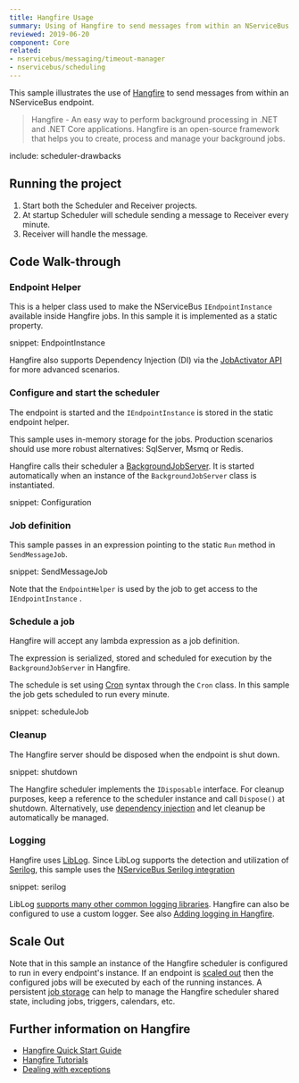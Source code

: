 ```yaml
---
title: Hangfire Usage
summary: Using of Hangfire to send messages from within an NServiceBus endpoint.
reviewed: 2019-06-20
component: Core
related:
- nservicebus/messaging/timeout-manager
- nservicebus/scheduling
---
```


This sample illustrates the use of [Hangfire](https://www.hangfire.io/) to send messages from within an NServiceBus endpoint.

> Hangfire - An easy way to perform background processing in .NET and .NET Core applications. Hangfire is an open-source framework that helps you to create, process and manage your background jobs.


include: scheduler-drawbacks


## Running the project

 1. Start both the Scheduler and Receiver projects.
 1. At startup Scheduler will schedule sending a message to Receiver every minute.
 1. Receiver will handle the message.


## Code Walk-through

### Endpoint Helper

This is a helper class used to make the NServiceBus `IEndpointInstance` available inside Hangfire jobs. In this sample it is implemented as a static property.

snippet: EndpointInstance

Hangfire also supports Dependency Injection (DI) via the [JobActivator API](http://docs.hangfire.io/en/latest/background-methods/using-ioc-containers.html) for more advanced scenarios.


### Configure and start the scheduler

The endpoint is started and the `IEndpointInstance` is stored in the static endpoint helper.

This sample uses in-memory storage for the jobs. Production scenarios should use more robust alternatives: SqlServer, Msmq or Redis.

Hangfire calls their scheduler a [BackgroundJobServer](http://docs.hangfire.io/en/latest/background-processing/processing-background-jobs.html). It is started automatically when an instance of the `BackgroundJobServer` class is instantiated.

snippet: Configuration


### Job definition

This sample passes in an expression pointing to the static `Run` method in `SendMessageJob`.

snippet: SendMessageJob

Note that the `EndpointHelper` is used by the job to get access to the `IEndpointInstance` .


### Schedule a job

Hangfire will accept any lambda expression as a job definition. 

The expression is serialized, stored and scheduled for execution by the `BackgroundJobServer` in Hangfire.

The schedule is set using [Cron](https://en.wikipedia.org/wiki/Cron) syntax through the `Cron` class. In this sample the job gets scheduled to run every minute.

snippet: scheduleJob


### Cleanup

The Hangfire server should be disposed when the endpoint is shut down.

snippet: shutdown

The Hangfire scheduler implements the `IDisposable` interface. For cleanup purposes, keep a reference to the scheduler instance and call `Dispose()` at shutdown. Alternatively, use [dependency injection](/nservicebus/dependency-injection/) and let cleanup be automatically be managed.


### Logging

Hangfire uses [LibLog](https://github.com/damianh/LibLog). Since LibLog supports the detection and utilization of [Serilog](https://serilog.net/), this sample uses the [NServiceBus Serilog integration](/nservicebus/logging/serilog.md)

snippet: serilog

LibLog [supports many other common logging libraries](https://github.com/damianh/LibLog/wiki#transparent-logging-support). Hangfire can also be configured to use a custom logger. See also [Adding logging in Hangfire](http://docs.hangfire.io/en/latest/configuration/configuring-logging.html).


## Scale Out

Note that in this sample an instance of the Hangfire scheduler is configured to run in every endpoint's instance. If an endpoint is [scaled out](/nservicebus/architecture/scaling.md) then the configured jobs will be executed by each of the running instances. A persistent [job storage](http://docs.hangfire.io/en/latest/configuration/index.html) can help  to manage the Hangfire scheduler shared state, including jobs, triggers, calendars, etc.


## Further information on Hangfire

 * [Hangfire Quick Start Guide](http://docs.hangfire.io/en/latest/quick-start.html)
 * [Hangfire Tutorials](http://docs.hangfire.io/en/latest/tutorials/index.html)
 * [Dealing with exceptions](http://docs.hangfire.io/en/latest/background-processing/dealing-with-exceptions.html)
